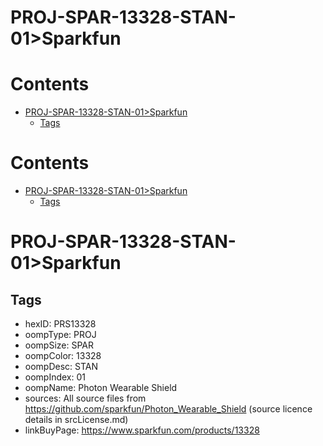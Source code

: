 
PROJ-SPAR-13328-STAN-01>Sparkfun
================================

Contents
========

* [PROJ-SPAR-13328-STAN-01>Sparkfun](#proj-spar-13328-stan-01sparkfun)
	* [Tags](#tags)

Contents
========

* [PROJ-SPAR-13328-STAN-01>Sparkfun](#proj-spar-13328-stan-01sparkfun)
	* [Tags](#tags)

# PROJ-SPAR-13328-STAN-01>Sparkfun

## Tags

- hexID: PRS13328
- oompType: PROJ
- oompSize: SPAR
- oompColor: 13328
- oompDesc: STAN
- oompIndex: 01
- oompName: Photon Wearable Shield
- sources: All source files from https://github.com/sparkfun/Photon_Wearable_Shield (source licence details in srcLicense.md)
- linkBuyPage: https://www.sparkfun.com/products/13328
